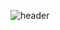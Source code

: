 ![header](https://capsule-render.vercel.app/api?type=venom&color=gradient&customColorList=2,2,4,4,8,8,24&height=200&text=Hye's%20Github!-nl-&fontSize=50&desc=STUDIO%20FRONTIER💫&fontAlign=50&capsule_render&animation=fadeIn)
